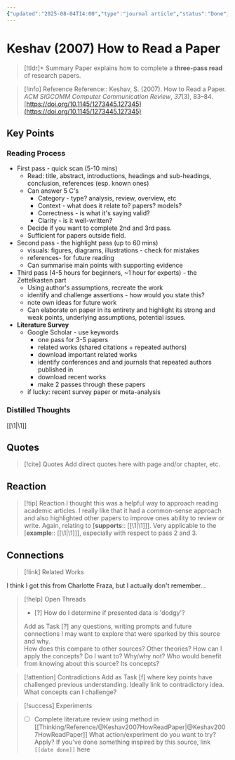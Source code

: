 ```yaml
---
{"updated":"2025-08-04T14:00","type":"journal article","status":"Done","created":"2024-10-28T14:29","dg-publish":true,"noteIcon":"bee","dg-path":"Reference/@Keshav2007HowReadPaper.md","permalink":"/reference/keshav2007-how-read-paper/","dgPassFrontmatter":true}
---
```


# Keshav (2007) How to Read a Paper

>[!tldr]+ Summary
> Paper explains how to complete a **three-pass read** of research papers. 
>

> [!info] Reference 
> Reference:: Keshav, S. (2007). How to Read a Paper. _ACM SIGCOMM Computer Communication Review_, _37_(3), 83–84. [https://doi.org/10.1145/1273445.127345](https://doi.org/10.1145/1273445.127345)

## Key Points 

### Reading Process

- First pass - quick scan (5-10 mins) 
	- Read: title, abstract, introductions, headings and sub-headings, conclusion, references (esp. known ones)
	- Can answer 5 C's
		- Category - type? analysis, review, overview, etc
		- Context - what does it relate to? papers? models? 
		- Correctness - is what it's saying valid?
		- Clarity - is it well-written?
	- Decide if you want to complete 2nd and 3rd pass. 
	- Sufficient for papers outside field. 
- Second pass - the highlight pass (up to 60 mins)
	- visuals: figures, diagrams, illustrations - check for mistakes
	- references- for future reading 
	- Can summarise main points with supporting evidence
- Third pass (4-5 hours for beginners, ~1 hour for experts) - the Zettelkasten part 
	- Using author's assumptions, recreate the work 
	- identify and challenge assertions - how would you state this? 
	- note own ideas for future work 
	- Can elaborate on paper in its entirety and highlight its strong and weak points, underlying assumptions, potential issues. 
- **Literature Survey** 
	- Google Scholar - use keywords 
		- one pass for 3-5 papers 
		- related works (shared citations + repeated authors)
		- download important related works 
		- identify conferences and and journals that repeated authors published in 
		- download recent works 
		- make 2 passes through these papers 
	- if lucky: recent survey paper or meta-analysis

### Distilled Thoughts 
[[\1\|\1]]


## Quotes 

> [!cite] Quotes 
> Add direct quotes here with page and/or chapter, etc.

## Reaction 
> [!tip] Reaction 
> I thought this was a helpful way to approach reading academic articles. I really like that it had a common-sense approach and also highlighted other papers to improve ones ability to review or write. Again, relating to [**supports**:: [[\1\|\1]]]. 
> Very applicable to the [**example**:: [[\1\|\1]]], especially with respect to pass 2 and 3. 

## Connections  

> [!link] Related Works 


I think I got this from Charlotte Fraza, but I actually don't remember... 



> [!help] Open Threads
> - [?] How do I determine if presented data is 'dodgy'?
> 
> Add as Task [?] any questions, writing prompts and future connections I may want to explore that were sparked by this source and why.  
> How does this compare to other sources? Other theories?
> How can I apply the concepts? Do I want to? Why/why not?
> Who would benefit from knowing about this source? Its concepts? 

> [!attention] Contradictions 
> Add as Task [f] where key points have challenged previous understanding. Ideally link to contradictory idea. 
> What concepts can I challenge? 

> [!success] Experiments 
> -[ ] Complete literature review using method in [[Thinking/Reference/@Keshav2007HowReadPaper\|@Keshav2007HowReadPaper]]
> What action/experiment do you want to try? Apply? 
> If you've done something inspired by this source, link `[[date done]]` here
